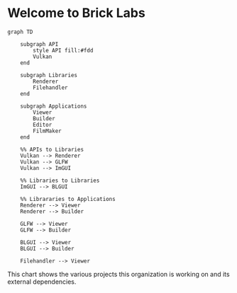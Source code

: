 # Welcome to Brick Labs


```mermaid
graph TD
    
    subgraph API
        style API fill:#fdd
        Vulkan
    end

    subgraph Libraries
        Renderer
        Filehandler
    end

    subgraph Applications
        Viewer
        Builder
        Editor
        FilmMaker
    end

    %% APIs to Libraries
    Vulkan --> Renderer
    Vulkan --> GLFW
    Vulkan --> ImGUI

    %% Libraries to Libraries
    ImGUI --> BLGUI

    %% Librararies to Applications
    Renderer --> Viewer
    Renderer --> Builder

    GLFW --> Viewer
    GLFW --> Builder

    BLGUI --> Viewer
    BLGUI --> Builder

    Filehandler --> Viewer
```


This chart shows the various projects this organization is working on and its external dependencies.
